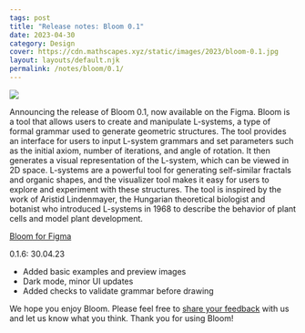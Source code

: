 ```yaml
---
tags: post
title: "Release notes: Bloom 0.1"
date: 2023-04-30
category: Design
cover: https://cdn.mathscapes.xyz/static/images/2023/bloom-0.1.jpg
layout: layouts/default.njk
permalink: /notes/bloom/0.1/
--- 
```


<img src="https://cdn.mathscapes.xyz/static/images/2023/bloom-0.1.jpg"/>

Announcing the release of Bloom 0.1, now available on the Figma. Bloom is a tool that allows users to create and manipulate L-systems, a type of formal grammar used to generate geometric structures. The tool provides an interface for users to input L-system grammars and set parameters such as the initial axiom, number of iterations, and angle of rotation. It then generates a visual representation of the L-system, which can be viewed in 2D space. L-systems are a powerful tool for generating self-similar fractals and organic shapes, and the visualizer tool makes it easy for users to explore and experiment with these structures. The tool is inspired by the work of Aristid Lindenmayer, the Hungarian theoretical biologist and botanist who introduced L-systems in 1968 to describe the behavior of plant cells and model plant development.

[Bloom for Figma](https://www.figma.com/community/plugin/1227286752522246727)

0.1.6: 30.04.23
- Added basic examples and preview images
- Dark mode, minor UI updates
- Added checks to validate grammar before drawing
 
We hope you enjoy Bloom. Please feel free to [share your feedback](https://github.com/gv-sh/bloom-feedback/issues) with us and let us know what you think. Thank you for using Bloom!
